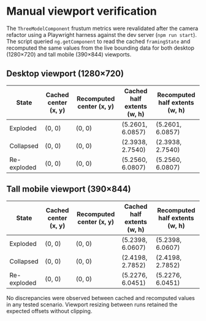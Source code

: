 # Manual viewport verification

The `ThreeModelComponent` frustum metrics were revalidated after the camera refactor
using a Playwright harness against the dev server (`npm run start`). The script
queried `ng.getComponent` to read the cached `framingState` and recomputed the same
values from the live bounding data for both desktop (1280×720) and tall mobile
(390×844) viewports.

## Desktop viewport (1280×720)

| State | Cached center (x, y) | Recomputed center (x, y) | Cached half extents (w, h) | Recomputed half extents (w, h) |
| --- | --- | --- | --- | --- |
| Exploded | (0, 0) | (0, 0) | (5.2601, 6.0857) | (5.2601, 6.0857) |
| Collapsed | (0, 0) | (0, 0) | (2.3938, 2.7540) | (2.3938, 2.7540) |
| Re-exploded | (0, 0) | (0, 0) | (5.2560, 6.0807) | (5.2560, 6.0807) |

## Tall mobile viewport (390×844)

| State | Cached center (x, y) | Recomputed center (x, y) | Cached half extents (w, h) | Recomputed half extents (w, h) |
| --- | --- | --- | --- | --- |
| Exploded | (0, 0) | (0, 0) | (5.2398, 6.0607) | (5.2398, 6.0607) |
| Collapsed | (0, 0) | (0, 0) | (2.4198, 2.7852) | (2.4198, 2.7852) |
| Re-exploded | (0, 0) | (0, 0) | (5.2276, 6.0451) | (5.2276, 6.0451) |

No discrepancies were observed between cached and recomputed values in any tested
scenario. Viewport resizing between runs retained the expected offsets without
clipping.
